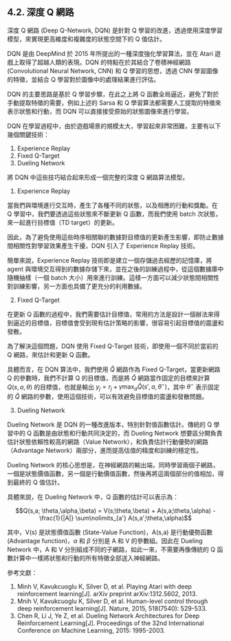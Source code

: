 ## 4.2. 深度 Q 網路

深度 Q 網路 (Deep Q-Network, DQN) 是針對 Q 學習的改進，透過使用深度學習模型，來實現更高維度和複雜度的狀態空間下的 Q 值估計。

DQN 是由 DeepMind 於 2015 年所提出的一種深度強化學習算法，並在 Atari 遊戲上取得了超越人類的表現。DQN 的特點在於其結合了卷積神經網路 (Convolutional Neural Network, CNN) 和 Q 學習的思想，透過 CNN 學習圖像的特徵，並結合 Q 學習對於圖像中的處理結果進行評估。

DQN 的主要思路是基於 Q 學習步驟，在此之上將 Q 函數全局逼近，避免了對於手動提取特徵的需要，例如上述的 Sarsa 和 Q 學習算法都需要人工提取的特徵來表示狀態和行動，而 DQN 可以直接接受原始的狀態圖像來進行學習。

DQN 在學習過程中，由於遊戲場景的規模太大，學習起來非常困難，主要有以下幾個關鍵技術：

1. Experience Replay
2. Fixed Q-Target
3. Dueling Network

將 DQN 中這些技巧結合起來形成一個完整的深度 Q 網路算法模型。

1. Experience Replay

當我們與環境進行交互時，產生了各種不同的狀態，以及相應的行動和獎勵。在 Q 學習中，我們要透過這些狀態來不斷更新 Q 函數，而我們使用 batch 次狀態，來一起進行目標值（TD target）的更新。

因此，為了避免使用這些時序相關聯的數據對目標值的更新產生影響，即防止數據間相關性對學習效果產生干擾，DQN 引入了 Experience Replay 技術。

簡單來說，Experience Replay 技術即是建立一個存儲過去經歷的記憶庫，將 agent 與環境交互得到的數據存儲下來，並在之後的訓練過程中，從這個數據庫中隨機抽樣（一個 batch 大小）用來進行訓練。這樣一方面可以減少狀態間相關性對訓練影響，另一方面也具備了更充分的利用數據。

2. Fixed Q-Target

在更新 Q 函數的過程中，我們需要估計目標值，常用的方法是設計一個辦法來得到逼近的目標值，目標值會受到現有估計策略的影響，很容易引起目標值的震盪和發散。

為了解決這個問題，DQN 使用 Fixed Q-Target 技術，即使用一個不同於當前的 Q 網路，來估計和更新 Q 函數。

具體而言，在 DQN 算法中，我們使用 $\hat{Q}$ 網路作為 Fixed Q-Target，當更新網路 Q 的參數時，我們不計算 Q 的目標值，而是將 $\hat{Q}$  網路當作固定的目標來計算 $Q(s,a,\theta)$ 的目標值，也就是輸出 $y_j=r_j+\gamma \max_a \hat{Q}(s',a,\theta^-)$，其中 $\theta^-$ 表示固定的 $\hat{Q}$ 網路的參數，使用這個技術，可以有效避免目標值的震盪和發散問題。

3. Dueling Network

Dueling Network 是 DQN 的一種改進版本，特別針對值函數估計。傳統的 Q 學習中的 Q 函數是由狀態和行動共同決定的，而 Dueling Network 想要區分開負責估計狀態依賴性較高的網路（Value Network），和負責估計行動優勢的網路（Advantage Network）兩部分，進而提高估值的精度和訓練的穩定性。

Dueling Network 的核心思想是，在神經網路的輸出端，同時學習兩個子網路，一個是狀態價值函數，另一個是行動價值函數，然後再將這兩個部分的值相加，得到最終的 Q 值估計。

具體來說，在 Dueling Network 中，Q 函數的估計可以表示為：

$$Q(s,a; \theta,\alpha,\beta) = V(s;\theta,\beta) + A(s,a;\theta,\alpha) - \frac{1}{|A|} \sum\nolimits_{a'} A(s,a';\theta,\alpha)$$

其中，V(s) 是狀態價值函數 (State-Value Function)，A(s,a) 是行動優勢函數 (Advantage function)，$\alpha$ 和 $\beta$ 分別是 A 和 V 的參數組。因此在 Dueling Network 中，A 和 V 分別組成不同的子網路，如此一來，不需要再像傳統的 Q 函數計算中一樣將狀態和行動的所有特徵全部送入神經網路。

參考文獻：

1. Minh V, Kavukcuoglu K, Silver D, et al. Playing Atari with deep reinforcement learning[J]. arXiv preprint arXiv:1312.5602, 2013.
2. Mnih V, Kavukcuoglu K, Silver D, et al. Human-level control through deep reinforcement learning[J]. Nature, 2015, 518(7540): 529-533.
3. Chen R, Li J, Ye Z, et al. Dueling Network Architectures for Deep Reinforcement Learning[J]. Proceedings of the 32nd International Conference on Machine Learning, 2015: 1995-2003.